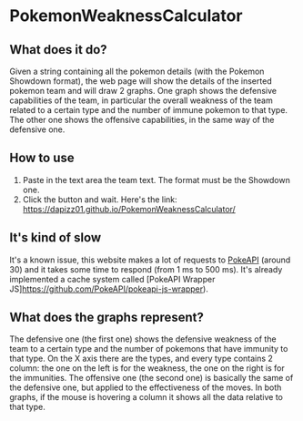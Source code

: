 # PokemonWeaknessCalculator
## What does it do?
Given a string containing all the pokemon details (with the Pokemon Showdown format), the web page will show the details of the inserted pokemon team and will draw 2 graphs. One graph shows the defensive capabilities of the team, in particular the overall weakness of the team related to a certain type and the number of immune pokemon to that type. The other one shows the offensive capabilities, in the same way of the defensive one.
## How to use
1. Paste in the text area the team text. The format must be the Showdown one.
2. Click the button and wait.
Here's the link: https://dapizz01.github.io/PokemonWeaknessCalculator/
## It's kind of slow
It's a known issue, this website makes a lot of requests to [PokeAPI](https://github.com/PokeAPI/pokeapi) (around 30) and it takes some time to respond (from 1 ms to 500 ms). It's already implemented a cache system called [PokeAPI Wrapper JS]https://github.com/PokeAPI/pokeapi-js-wrapper).
## What does the graphs represent?
The defensive one (the first one) shows the defensive weakness of the team to a certain type and the number of pokemons that have immunity to that type. On the X axis there are the types, and every type contains 2 column: the one on the left is for the weakness, the one on the right is for the immunities.
The offensive one (the second one) is basically the same of the defensive one, but applied to the effectiveness of the moves.
In both graphs, if the mouse is hovering a column it shows all the data relative to that type.
